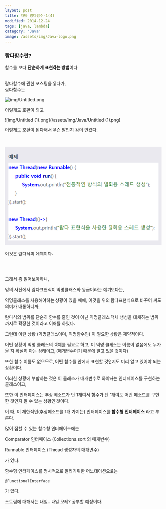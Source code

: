 ```yaml
---
layout: post
title: 자바 람다함수-1(4)
modified: 2014-12-24
tags: [java, lambda]
category: 'Java'
image: /assets/img/Java-logo.png
---
```


### 람다함수란?
함수를 보다 **단순하게 표현하는 방법**이다
<br>
<br>

람다함수에 관한 포스팅을 읽다가, 
<br>
람다함수는 

![img/Untitled.png](/assets/img/Java/Untitled.png)

이렇게도 호환이 되고

![img/Untitled (1).png](/assets/img/Java/Untitled (1).png)

이렇게도 호환이 된다해서 무슨 말인지 감이 안왔다.

<br>

![람다함수예제](/assets/img/Java/ex.png)

이것은 람다식의 예제이다.

<br>
<br>

그래서 좀 읽어보아하니,

밑의 사진에서 람다표현식이 익명클래스와 동급이라는 얘기보다는,

익명클래스를 사용해야하는 상황이 있을 때에, 이것을 위의 람다표현식으로 바꾸어 써도 의미가 내통하니까,

 람다식의 범위를 단순히 함수를 줄인 것이 아닌 익명클래스 객체 생성을 대체하는 범위까지로 확장한 것이라고 이해를 하였다.

그런데 이런 상황 (익명클래스이며, 익명함수인) 이 필요한 상황은 제약적이다.

어떤 상황이 익명 클래스의 객체를 필요로 하고, 이 익명 클래스는 이름이 없음에도 누가 올 지 확실히 아는 상태이고, (매개변수이기 때문에 알고 있을 것이다)

또한 함수 이름도 없으므로, 어떤 함수를 안에서 표현할 것인지도 미리 알고 있어야 되는 상황이다. 

이러한 상황에 부합하는 것은 이 클래스가 매개변수로 와야하는 인터페이스를 구현하는 클래스이고,

또한 이 인터페이스는 추상 메소드가 단 1개여서 함수가 단 1개여도 어떤 메소드를 구현한 것인지 알 수 있는 상황인 것이다.

이 때, 이 제한적인(추상메소드를 1개 가지는) 인터페이스를 **함수형 인터페이스** 라고 부른다.

많이 접할 수 있는 함수형 인터페이스에는

Comparator 인터페이스 (Collections.sort 의 매개변수)


Runnable 인터페이스 (Thread 생성자의 매개변수)

가 있다.

함수형 인터페이스를 명시적으로 알리기위한 어노테이션으로는

```
@FunctionalInterface
```

가 있다.

스트림에 대해서는 내일.. 내일 모레? 공부할 예정이다.